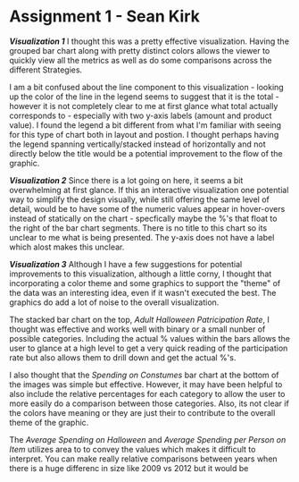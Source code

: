 # Assignment 1 - Sean Kirk

_**Visualization 1**_
I thought this was a pretty effective visualization.  Having the grouped bar chart along with pretty distinct colors allows the viewer to quickly view all the metrics as well as do some comparisons across the different Strategies.  

I am a bit confused about the line component to this visualization - looking up the color of the line in the legend seems to suggest that it is the total - however it is not completely clear to me at first glance what total actually corresponds to - especially with two y-axis labels (amount and product value).  I found the legend a bit different from what I'm familiar with seeing for this type of chart both in layout and postion.  I thought perhaps having the legend spanning vertically/stacked instead of horizontally and not directly below the title would be a potential improvement to the flow of the graphic.

_**Visualization 2**_
Since there is a lot going on here, it seems a bit overwhelming at first glance.  If this an interactive visualization one potential way to simplify the design visually, while still offering the same level of detail, would be to have some of the numeric values appear in hover-overs instead of statically on the chart - specfically maybe the %'s that float to the right of the bar chart segments.  There is no title to this chart so its unclear to me what is being presented.  The y-axis does not have a label which alost makes this unclear.  

_**Visualization 3**_
Although I have a few suggestions for potential improvements to this visualization, although a little corny, I thought that incorporating a color theme and some graphics to support the "theme" of the data was an interesting idea, even if it wasn't executed the best. The graphics do add a lot of noise to the overall visualization.

The stacked bar chart on the top, _Adult Halloween Patricipation Rate_, I thought was effective and works well with binary or a small nunber of possible categories.  Including the actual % values within the bars allows the user to glance at a high level to get a very quick reading of the participation rate but also allows them to drill down and get the actual %'s.

I also thought that the _Spending on Constumes_ bar chart at the bottom of the images was simple but effective.  However, it may have been helpful to also include the relative percentages for each category to allow the user to more easily do a comparison between those categories.  Also, its not clear if the colors have meaning or they are just their to contribute to the overall theme of the graphic.

The _Average Spending on Halloween_ and _Average Spending per Person on Item_ utilizes area to to convey the values  which makes it difficult to interpret.  You can make really relative comparisons between years when there is a huge differenc in size like 2009 vs 2012 but it would be 